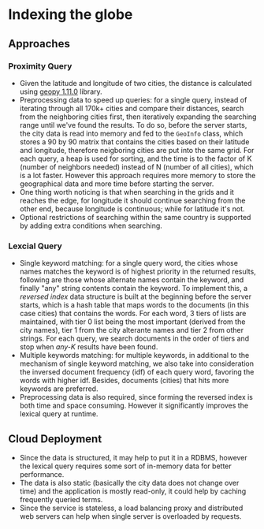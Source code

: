 # Indexing the globe

## Approaches

### Proximity Query

* Given the latitude and longitude of two cities, the distance is calculated using [geopy 1.11.0](https://pypi.python.org/pypi/geopy) library.
* Preprocessing data to speed up queries: for a single query, instead of iterating through all 170k+ cities and compare their distances, search from the neighboring cities first, then iteratively expanding the searching range until we've found the results. To do so, before the server starts, the city data is read into memory and fed to the `GeoInfo` class, which stores a 90 by 90 matrix that contains the cities based on their latitude and longitude, therefore neigboring cities are put into the same grid. For each query, a heap is used for sorting, and the time is to the factor of K (number of neighbors needed) instead of N (number of all cities), which is a lot faster. However this approach requires more memory to store the geographical data and more time before starting the server.
* One thing worth noticing is that when searching in the grids and it reaches the edge, for longitude it should continue searching from the other end, because longitude is continuous; while for latitude it's not.
* Optional restrictions of searching within the same country is supported by adding extra conditions when searching.

### Lexcial Query

* Single keyword matching: for a single query word, the cities whose names matches the keyword is of highest priority in the returned results, following are those whose alternate names contain the keyword, and finally "any" string contents contain the keyword. To implement this, a *reversed index* data structure is built at the beginning before the server starts, which is a hash table that maps words to the documents (in this case cities) that contains the words. For each word, 3 tiers of lists are maintained, with tier 0 list being the most important (derived from the city names), tier 1 from the city alterante names and tier 2 from other strings. For each query, we search documents in the order of tiers and stop when *any-K* results have been found.
* Multiple keywords matching: for multiple keywords, in additional to the mechanism of single keyword matching, we also take into consideration the inversed document frequency (idf) of each query word, favoring the words with higher idf. Besides, documents (cities) that hits more keywords are preferred.
* Preprocessing data is also required, since forming the reversed index is both time and space consuming. However it significantly improves the lexical query at runtime.

## Cloud Deployment

* Since the data is structured, it may help to put it in a RDBMS, however the lexical query requires some sort of in-memory data for better performance.
* The data is also static (basically the city data does not change over time) and the application is mostly read-only, it could help by caching frequently queried terms.
* Since the service is stateless, a load balancing proxy and distributed web servers can help when single server is overloaded by requests.
